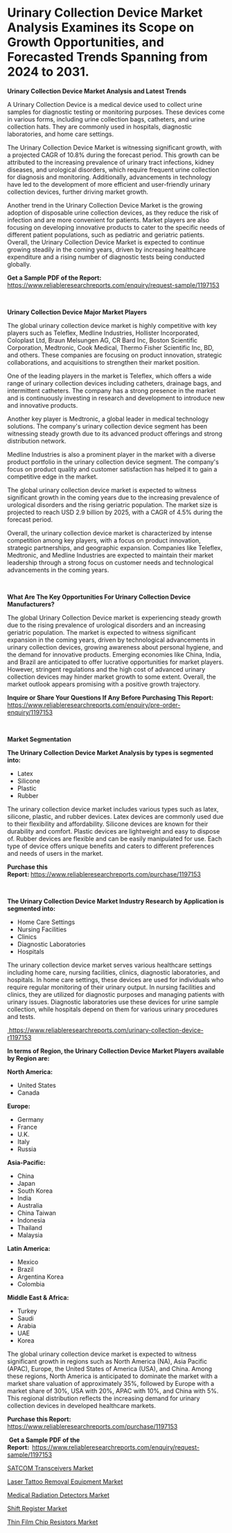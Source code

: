 <p><h1>Urinary Collection Device Market Analysis Examines its Scope on Growth Opportunities, and Forecasted Trends Spanning from 2024 to 2031.</h1></p><p><strong>Urinary Collection Device Market Analysis and Latest Trends</strong></p>
<p><p>A Urinary Collection Device is a medical device used to collect urine samples for diagnostic testing or monitoring purposes. These devices come in various forms, including urine collection bags, catheters, and urine collection hats. They are commonly used in hospitals, diagnostic laboratories, and home care settings.</p><p>The Urinary Collection Device Market is witnessing significant growth, with a projected CAGR of 10.8% during the forecast period. This growth can be attributed to the increasing prevalence of urinary tract infections, kidney diseases, and urological disorders, which require frequent urine collection for diagnosis and monitoring. Additionally, advancements in technology have led to the development of more efficient and user-friendly urinary collection devices, further driving market growth.</p><p>Another trend in the Urinary Collection Device Market is the growing adoption of disposable urine collection devices, as they reduce the risk of infection and are more convenient for patients. Market players are also focusing on developing innovative products to cater to the specific needs of different patient populations, such as pediatric and geriatric patients. Overall, the Urinary Collection Device Market is expected to continue growing steadily in the coming years, driven by increasing healthcare expenditure and a rising number of diagnostic tests being conducted globally.</p></p>
<p><strong>Get a Sample PDF of the Report:&nbsp;</strong> <a href="https://www.reliableresearchreports.com/enquiry/request-sample/1197153">https://www.reliableresearchreports.com/enquiry/request-sample/1197153</a></p>
<p>&nbsp;</p>
<p><strong>Urinary Collection Device Major Market Players</strong></p>
<p><p>The global urinary collection device market is highly competitive with key players such as Teleflex, Medline Industries, Hollister Incorporated, Coloplast Ltd, Braun Melsungen AG, CR Bard Inc, Boston Scientific Corporation, Medtronic, Cook Medical, Thermo Fisher Scientific Inc, BD, and others. These companies are focusing on product innovation, strategic collaborations, and acquisitions to strengthen their market position.</p><p>One of the leading players in the market is Teleflex, which offers a wide range of urinary collection devices including catheters, drainage bags, and intermittent catheters. The company has a strong presence in the market and is continuously investing in research and development to introduce new and innovative products.</p><p>Another key player is Medtronic, a global leader in medical technology solutions. The company's urinary collection device segment has been witnessing steady growth due to its advanced product offerings and strong distribution network.</p><p>Medline Industries is also a prominent player in the market with a diverse product portfolio in the urinary collection device segment. The company's focus on product quality and customer satisfaction has helped it to gain a competitive edge in the market.</p><p>The global urinary collection device market is expected to witness significant growth in the coming years due to the increasing prevalence of urological disorders and the rising geriatric population. The market size is projected to reach USD 2.9 billion by 2025, with a CAGR of 4.5% during the forecast period.</p><p>Overall, the urinary collection device market is characterized by intense competition among key players, with a focus on product innovation, strategic partnerships, and geographic expansion. Companies like Teleflex, Medtronic, and Medline Industries are expected to maintain their market leadership through a strong focus on customer needs and technological advancements in the coming years.</p></p>
<p>&nbsp;</p>
<p><strong>What Are The Key Opportunities For Urinary Collection Device Manufacturers?</strong></p>
<p><p>The global Urinary Collection Device market is experiencing steady growth due to the rising prevalence of urological disorders and an increasing geriatric population. The market is expected to witness significant expansion in the coming years, driven by technological advancements in urinary collection devices, growing awareness about personal hygiene, and the demand for innovative products. Emerging economies like China, India, and Brazil are anticipated to offer lucrative opportunities for market players. However, stringent regulations and the high cost of advanced urinary collection devices may hinder market growth to some extent. Overall, the market outlook appears promising with a positive growth trajectory.</p></p>
<p><strong>Inquire or Share Your Questions If Any Before Purchasing This Report:</strong> <a href="https://www.reliableresearchreports.com/enquiry/pre-order-enquiry/1197153">https://www.reliableresearchreports.com/enquiry/pre-order-enquiry/1197153</a></p>
<p>&nbsp;</p>
<p><strong>Market Segmentation</strong></p>
<p><strong>The Urinary Collection Device Market Analysis by types is segmented into:</strong></p>
<p><ul><li>Latex</li><li>Silicone</li><li>Plastic</li><li>Rubber</li></ul></p>
<p><p>The urinary collection device market includes various types such as latex, silicone, plastic, and rubber devices. Latex devices are commonly used due to their flexibility and affordability. Silicone devices are known for their durability and comfort. Plastic devices are lightweight and easy to dispose of. Rubber devices are flexible and can be easily manipulated for use. Each type of device offers unique benefits and caters to different preferences and needs of users in the market.</p></p>
<p><strong>Purchase this Report:&nbsp;</strong><a href="https://www.reliableresearchreports.com/purchase/1197153">https://www.reliableresearchreports.com/purchase/1197153</a></p>
<p>&nbsp;</p>
<p><strong>The Urinary Collection Device Market Industry Research by Application is segmented into:</strong></p>
<p><ul><li>Home Care Settings</li><li>Nursing Facilities</li><li>Clinics</li><li>Diagnostic Laboratories</li><li>Hospitals</li></ul></p>
<p><p>The urinary collection device market serves various healthcare settings including home care, nursing facilities, clinics, diagnostic laboratories, and hospitals. In home care settings, these devices are used for individuals who require regular monitoring of their urinary output. In nursing facilities and clinics, they are utilized for diagnostic purposes and managing patients with urinary issues. Diagnostic laboratories use these devices for urine sample collection, while hospitals depend on them for various urinary procedures and tests.</p></p>
<p><a href="https://www.reliableresearchreports.com/urinary-collection-device-r1197153">&nbsp;https://www.reliableresearchreports.com/urinary-collection-device-r1197153</a></p>
<p><strong>In terms of Region, the Urinary Collection Device Market Players available by Region are:</strong></p>
<p>
    <p> <strong> North America: </strong>
        <ul>
            <li>United States</li>
            <li>Canada</li>
        </ul>
        </p> 
    <p> <strong> Europe: </strong>
        <ul>
            <li>Germany</li>
            <li>France</li>
            <li>U.K.</li>
            <li>Italy</li>
            <li>Russia</li>
        </ul>
        </p> 
    <p> <strong> Asia-Pacific: </strong>
        <ul>
            <li>China</li>
            <li>Japan</li>
            <li>South Korea</li>
            <li>India</li>
            <li>Australia</li>
            <li>China Taiwan</li>
            <li>Indonesia</li>
            <li>Thailand</li>
            <li>Malaysia</li>
        </ul>
        </p> 
    <p> <strong> Latin America: </strong>
        <ul>
            <li>Mexico</li>
            <li>Brazil</li>
            <li>Argentina Korea</li>
            <li>Colombia</li>
        </ul>
        </p> 
    <p> <strong> Middle East & Africa: </strong>
        <ul>
            <li>Turkey</li>
            <li>Saudi</li>
            <li>Arabia</li>
            <li>UAE</li>
            <li>Korea</li>
        </ul>
    </p>
    </p>
<p><p>The global urinary collection device market is expected to witness significant growth in regions such as North America (NA), Asia Pacific (APAC), Europe, the United States of America (USA), and China. Among these regions, North America is anticipated to dominate the market with a market share valuation of approximately 35%, followed by Europe with a market share of 30%, USA with 20%, APAC with 10%, and China with 5%. This regional distribution reflects the increasing demand for urinary collection devices in developed healthcare markets.</p></p>
<p><strong>Purchase this Report: </strong><a href="https://www.reliableresearchreports.com/purchase/1197153">https://www.reliableresearchreports.com/purchase/1197153</a></p>
<p>&nbsp;<strong>Get a Sample PDF of the Report:&nbsp;&nbsp;</strong><a href="https://www.reliableresearchreports.com/enquiry/request-sample/1197153">https://www.reliableresearchreports.com/enquiry/request-sample/1197153</a></p>
<p><strong></strong></p>
<p><p><a href="https://medium.com/@amandaexton567/market-forecast-global-satcom-transceivers-trends-and-impact-analysis-2024-2031-by-application-cb2a50ce3e6d">SATCOM Transceivers Market</a></p><p><a href="https://github.com/dylanObrien626/Market-Research-Report-List-1/blob/main/laser-tattoo-removal-equipment-market.md">Laser Tattoo Removal Equipment Market</a></p><p><a href="https://github.com/qndifksd5/Market-Research-Report-List-1/blob/main/medical-radiation-detectors-market.md">Medical Radiation Detectors Market</a></p><p><a href="https://medium.com/@alyciaebert/shift-register-market-size-share-trends-analysis-report-by-end-use-ics-others-by-raw-91bae1c2eb4e">Shift Register Market</a></p><p><a href="https://medium.com/@sofyanbudiaman1_67863/strategic-insights-into-global-thin-film-chip-resistors-market-trends-2024-2031-covered-in-145-68825d4d4ddd">Thin Film Chip Resistors Market</a></p></p>